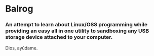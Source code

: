 # Balrog
### An attempt to learn about Linux/OSS programming while providing an easy all in one utility to sandboxing any USB storage device attached to your computer.

Dios, ayúdame.
